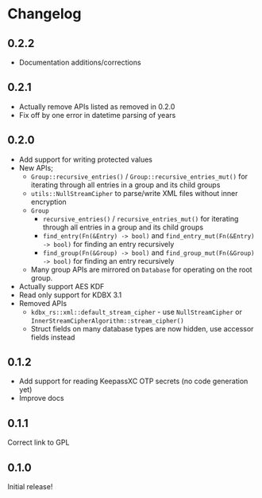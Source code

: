 # Changelog

## 0.2.2

* Documentation additions/corrections

## 0.2.1

* Actually remove APIs listed as removed in 0.2.0
* Fix off by one error in datetime parsing of years

## 0.2.0

* Add support for writing protected values
* New APIs;
  * `Group::recursive_entries()` / `Group::recursive_entries_mut()` for iterating
    through all entries in a group and its child groups
  * `utils::NullStreamCipher` to parse/write XML files without inner encryption
  * `Group`
    * `recursive_entries()` / `recursive_entries_mut()` for iterating
      through all entries in a group and its child groups
    * `find_entry(Fn(&Entry) -> bool)` and `find_entry_mut(Fn(&Entry) -> bool)`
      for finding an entry recursively
    * `find_group(Fn(&Group) -> bool)` and `find_group_mut(Fn(&Group) -> bool)`
      for finding an entry recursively
  * Many group APIs are mirrored on `Database` for operating on the root group.
* Actually support AES KDF
* Read only support for KDBX 3.1
* Removed APIs
  * `kdbx_rs::xml::default_stream_cipher` - use `NullStreamCipher` or `InnerStreamCipherAlgorithm::stream_cipher()`
  * Struct fields on many database types are now hidden, use accessor fields instead

## 0.1.2

* Add support for reading KeepassXC OTP secrets (no code generation yet)
* Improve docs

## 0.1.1

Correct link to GPL

## 0.1.0

Initial release!